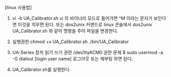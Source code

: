 
[linux 사용법]

1. vi -b UA_Calibrator.sh
vi 의 바이너리 모드로 들어가면 ^M 이라는 문자가 보인다면 이것을 지우면 된다.
또는 dos2unix 커맨드로
linux 콘솔에서 dos2unix UA_Calibrator.sh 와 같이 명령을 주어 파일을 변경한다.

2. 실행권한
chmod +x UA_Calibrator.sh ./bin/UA_Calibrator

3. UA-Series 장치 읽기 쓰기 권한
/dev/ttyACM0 권한 문제
$ sudo usermod -a -G dialout [login user name]
로그아웃 또는 재부팅 하면 된다.

5. UA_Calibrator.sh를 실행한다.


